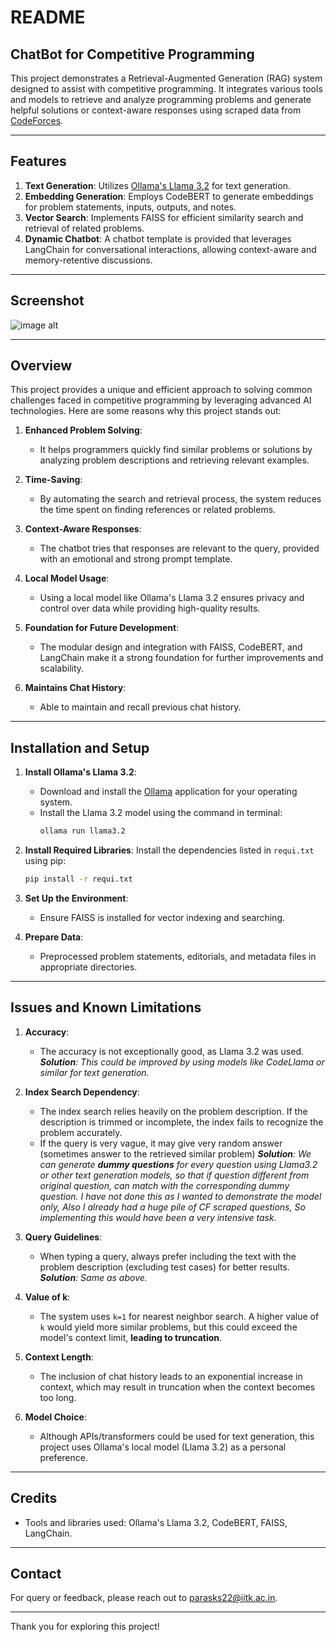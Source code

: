 # README

## ChatBot for Competitive Programming

This project demonstrates a Retrieval-Augmented Generation (RAG) system designed to assist with competitive programming. It integrates various tools and models to retrieve and analyze programming problems and generate helpful solutions or context-aware responses using scraped data from [CodeForces](https://codeforces.com).

---
## Features

1. **Text Generation**: Utilizes [Ollama's Llama 3.2](https://ollama.com/) for text generation.
2. **Embedding Generation**: Employs CodeBERT to generate embeddings for problem statements, inputs, outputs, and notes.
3. **Vector Search**: Implements FAISS for efficient similarity search and retrieval of related problems.
4. **Dynamic Chatbot**: A chatbot template is provided that leverages LangChain for conversational interactions, allowing context-aware and memory-retentive discussions.
---
## Screenshot
![image alt](https://github.com/arshcwb/ChatbotGDG/blob/21b924b4d7b698e2f07d61dc3c8216c68bc1cdea/230205_Arsh_Jaswal_Assignment2/model.png)

---

## Overview

This project provides a unique and efficient approach to solving common challenges faced in competitive programming by leveraging advanced AI technologies. Here are some reasons why this project stands out:

1. **Enhanced Problem Solving**:
   - It helps programmers quickly find similar problems or solutions by analyzing problem descriptions and retrieving relevant examples.

2. **Time-Saving**:
   - By automating the search and retrieval process, the system reduces the time spent on finding references or related problems.

3. **Context-Aware Responses**:
   - The chatbot tries that responses are relevant to the query, provided with an emotional and strong prompt template.

4. **Local Model Usage**:
   - Using a local model like Ollama's Llama 3.2 ensures privacy and control over data while providing high-quality results.

5. **Foundation for Future Development**:
   - The modular design and integration with FAISS, CodeBERT, and LangChain make it a strong foundation for further improvements and scalability.

6. **Maintains Chat History**:
   - Able to maintain and recall previous chat history.


---

## Installation and Setup

1. **Install Ollama's Llama 3.2**:
   - Download and install the [Ollama](https://ollama.com/) application for your operating system.
   - Install the Llama 3.2 model using the command in terminal:
     ```bash
     ollama run llama3.2
     ```

2. **Install Required Libraries**:
   Install the dependencies listed in `requi.txt` using pip:
   ```bash
   pip install -r requi.txt
   ```

3. **Set Up the Environment**:
   - Ensure FAISS is installed for vector indexing and searching.

4. **Prepare Data**:
   - Preprocessed problem statements, editorials, and metadata files in appropriate directories.

---

## Issues and Known Limitations

1. **Accuracy**:
   - The accuracy is not exceptionally good, as Llama 3.2 was used. 
   _**Solution**: This could be improved by using models like CodeLlama or similar for text generation._
   

2. **Index Search Dependency**:
   - The index search relies heavily on the problem description. If the description is trimmed or incomplete, the index fails to recognize the problem accurately.
   - If the query is very vague, it may give very random answer (sometimes answer to the retrieved similar problem)
    _**Solution**: We can generate **dummy questions** for every question using Llama3.2 or other text generation models, so that if question different from original question, can match with the corresponding dummy question. I have not done this as I wanted to demonstrate the model only, Also I already had a huge pile of CF scraped questions, So implementing this would have been a very intensive task._

3. **Query Guidelines**:
   - When typing a query, always prefer including the text with the problem description (excluding test cases) for better results.
    _**Solution**: Same as above._

4. **Value of k**:
   - The system uses `k=1` for nearest neighbor search. A higher value of `k` would yield more similar problems, but this could exceed the model's context limit, **leading to truncation**.

5. **Context Length**:
   - The inclusion of chat history leads to an exponential increase in context, which may result in truncation when the context becomes too long. 

6. **Model Choice**:
   - Although APIs/transformers could be used for text generation, this project uses Ollama's local model (Llama 3.2) as a personal preference.

---

## Credits

- Tools and libraries used: Ollama's Llama 3.2, CodeBERT, FAISS, LangChain.

---

## Contact

For query or feedback, please reach out to parasks22@iitk.ac.in.

---

Thank you for exploring this project!
